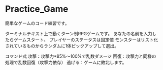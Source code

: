 # Practice_Game
簡単なゲームのコード練習です。

ターミナルテキスト上で動くターン制RPGゲームです。
あなたの名前を入力したらゲームスタート。
プレイヤーのステータスは固定値
モンスターはリスト化されているものからランダムに1体ピックアップして選出。

コマンド式
攻撃：攻撃力*85%～100%で乱数ダメージ
回復：攻撃力と同様の処理で乱数回復（攻撃力依存）
逃げる：ゲームに敗北します。
